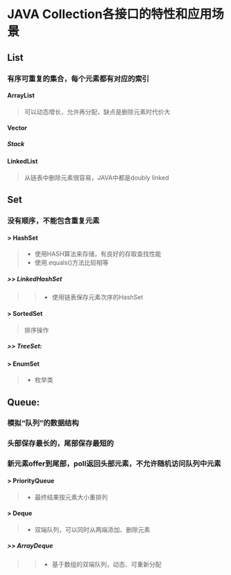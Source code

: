 # JAVA Collection各接口的特性和应用场景
## List
### 有序可重复的集合，每个元素都有对应的索引
#### ArrayList
 > 可以动态增长，允许再分配，缺点是删除元素时代价大
#### Vector
##### Stack
#### LinkedList
 >  从链表中删除元素很容易，JAVA中都是doubly linked
## Set
### 没有顺序，不能包含重复元素
#### > HashSet
 > - 使用HASH算法来存储，有良好的存取查找性能
 > - 使用.equals()方法比较相等
##### >> LinkedHashSet
 >> - 使用链表保存元素次序的HashSet
#### >  SortedSet
 >  排序操作
##### >> TreeSet:
#### > EnumSet
 > - 枚举类
## Queue:
### 模拟“队列”的数据结构
### 头部保存最长的，尾部保存最短的
### 新元素offer到尾部，poll返回头部元素，不允许随机访问队列中元素
#### > PriorityQueue
 > - 最终结果按元素大小重排列
#### > Deque
 > - 双端队列，可以同时从两端添加、删除元素
##### >>  ArrayDeque
 >> - 基于数组的双端队列，动态、可重新分配
